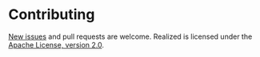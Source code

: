 # Contributing

[New issues](https://github.com/dmyersturnbull/smartio/issues) and pull requests are welcome.
Realized is licensed under the [Apache License, version 2.0](https://www.apache.org/licenses/LICENSE-2.0).

